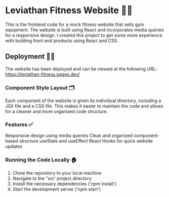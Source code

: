 # Leviathan Fitness Website 🏋️‍♂️
This is the frontend code for a mock fitness website that sells gym equipment. The website is built using React and incorporates media queries for a responsive design. I created this project to get some more experience with building front end products using React and CSS.

## Deployment 👨‍💻
The website has been deployed and can be viewed at the following URL: https://leviathan-fitness.pages.dev/

### Component Style Layout 🗂
Each component of the website is given its individual directory, including a JSX file and a CSS file. This makes it easier to maintain the code and allows for a cleaner and more organized code structure.

### Features ✅
Responsive design using media queries
Clean and organized component-based structure
useState and useEffect React Hooks for quick website updates 

### Running the Code Locally 🏠
1) Clone the repoistory to your local machine
2) Navigate to the "src' project directory
3) Install the necessary dependencies ('npm install')
4) Start the development server ('npm start')


